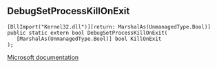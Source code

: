 ## DebugSetProcessKillOnExit

```
[DllImport("Kernel32.dll")][return: MarshalAs(UnmanagedType.Bool)]
public static extern bool DebugSetProcessKillOnExit(
   [MarshalAs(UnmanagedType.Bool)] bool KillOnExit
);
```

[Microsoft documentation](https://docs.microsoft.com/en-us/windows/win32/api/debugapi/nf-debugapi-debugsetprocesskillonexit)
